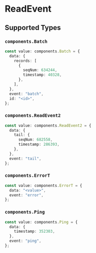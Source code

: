 # ReadEvent


## Supported Types

### `components.Batch`

```typescript
const value: components.Batch = {
  data: {
    records: [
      {
        seqNum: 634244,
        timestamp: 40328,
      },
    ],
  },
  event: "batch",
  id: "<id>",
};
```

### `components.ReadEvent2`

```typescript
const value: components.ReadEvent2 = {
  data: {
    tail: {
      seqNum: 682558,
      timestamp: 286393,
    },
  },
  event: "tail",
};
```

### `components.ErrorT`

```typescript
const value: components.ErrorT = {
  data: "<value>",
  event: "error",
};
```

### `components.Ping`

```typescript
const value: components.Ping = {
  data: {
    timestamp: 352303,
  },
  event: "ping",
};
```

